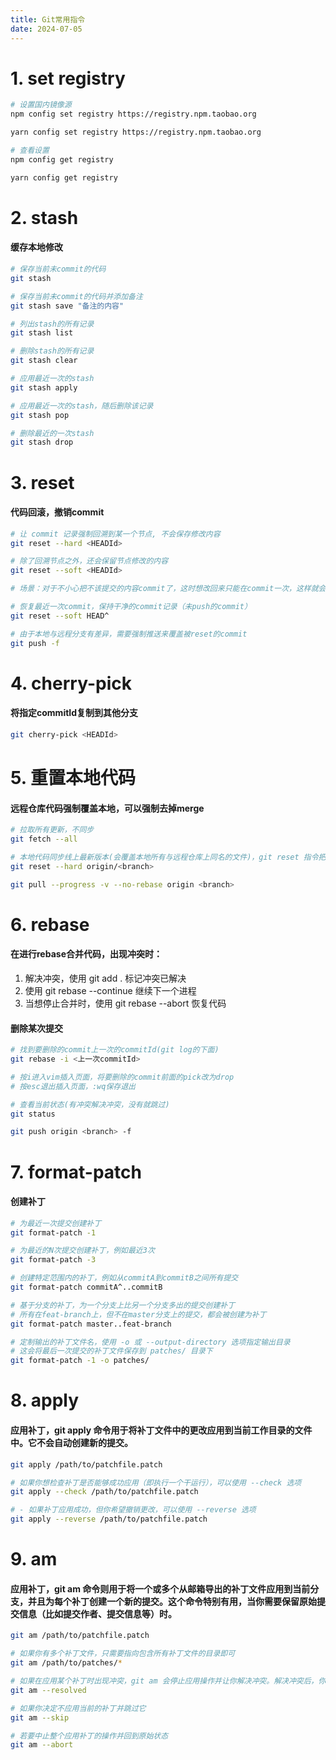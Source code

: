 ```yaml
---
title: Git常用指令
date: 2024-07-05
---
```


# 1. set registry

```bash
# 设置国内镜像源
npm config set registry https://registry.npm.taobao.org

yarn config set registry https://registry.npm.taobao.org

# 查看设置
npm config get registry

yarn config get registry
```

# 2. stash

#### 缓存本地修改

```bash
# 保存当前未commit的代码
git stash

# 保存当前未commit的代码并添加备注
git stash save "备注的内容"

# 列出stash的所有记录
git stash list

# 删除stash的所有记录
git stash clear

# 应用最近一次的stash
git stash apply

# 应用最近一次的stash，随后删除该记录
git stash pop

# 删除最近的一次stash
git stash drop
```

# 3. reset

#### 代码回滚，撤销commit

```bash
# 让 commit 记录强制回溯到某一个节点, 不会保存修改内容
git reset --hard <HEADId>

# 除了回溯节点之外，还会保留节点修改的内容
git reset --soft <HEADId>

# 场景：对于不小心把不该提交的内容commit了，这时想改回来只能在commit一次，这样就会出现一个黑历史

# 恢复最近一次commit，保持干净的commit记录（未push的commit）
git reset --soft HEAD^ 

# 由于本地与远程分支有差异，需要强制推送来覆盖被reset的commit
git push -f
```

# 4. cherry-pick

#### 将指定commitId复制到其他分支

```bash
git cherry-pick <HEADId>
```

# 5. 重置本地代码

#### 远程仓库代码强制覆盖本地，可以强制去掉merge

```bash
# 拉取所有更新，不同步
git fetch --all

# 本地代码同步线上最新版本(会覆盖本地所有与远程仓库上同名的文件)，git reset 指令把HEAD指向master最新版本
git reset --hard origin/<branch> 

git pull --progress -v --no-rebase origin <branch>
```

# 6. rebase

#### 在进行rebase合并代码，出现冲突时：

1. 解决冲突，使用 git add . 标记冲突已解决
2. 使用 git rebase --continue 继续下一个进程
3. 当想停止合并时，使用 git rebase --abort  恢复代码

#### 删除某次提交

```bash
# 找到要删除的commit上一次的commitId(git log的下面)
git rebase -i <上一次commitId>

# 按i进入vim插入页面，将要删除的commit前面的pick改为drop
# 按esc退出插入页面，:wq保存退出

# 查看当前状态(有冲突解决冲突，没有就跳过)
git status

git push origin <branch> -f
```

# 7. format-patch

#### 创建补丁

```bash
# 为最近一次提交创建补丁
git format-patch -1

# 为最近的N次提交创建补丁，例如最近3次
git format-patch -3

# 创建特定范围内的补丁，例如从commitA到commitB之间所有提交
git format-patch commitA^..commitB

# 基于分支的补丁，为一个分支上比另一个分支多出的提交创建补丁
# 所有在feat-branch上，但不在master分支上的提交，都会被创建为补丁
git format-patch master..feat-branch

# 定制输出的补丁文件名，使用 -o 或 --output-directory 选项指定输出目录
# 这会将最后一次提交的补丁文件保存到 patches/ 目录下
git format-patch -1 -o patches/
```

# 8. apply

#### 应用补丁，git apply 命令用于将补丁文件中的更改应用到当前工作目录的文件中。它不会自动创建新的提交。

```bash
git apply /path/to/patchfile.patch

# 如果你想检查补丁是否能够成功应用（即执行一个干运行），可以使用 --check 选项
git apply --check /path/to/patchfile.patch

# - 如果补丁应用成功，但你希望撤销更改，可以使用 --reverse 选项
git apply --reverse /path/to/patchfile.patch
```

# 9. am

#### 应用补丁，git am 命令则用于将一个或多个从邮箱导出的补丁文件应用到当前分支，并且为每个补丁创建一个新的提交。这个命令特别有用，当你需要保留原始提交信息（比如提交作者、提交信息等）时。

```bash
git am /path/to/patchfile.patch

# 如果你有多个补丁文件，只需要指向包含所有补丁文件的目录即可
git am /path/to/patches/*

# 如果在应用某个补丁时出现冲突，git am 会停止应用操作并让你解决冲突。解决冲突后，你可以使用以下命令继续应用剩余的补丁
git am --resolved

# 如果你决定不应用当前的补丁并跳过它
git am --skip

# 若要中止整个应用补丁的操作并回到原始状态
git am --abort
```